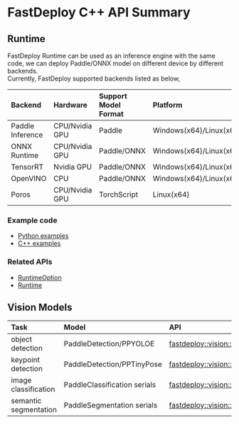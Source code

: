 # FastDeploy C++ API Summary

## Runtime

FastDeploy Runtime can be used as an inference engine with the same code, we can deploy Paddle/ONNX model on different device by different backends.  
Currently, FastDeploy supported backends listed as below,

| Backend | Hardware | Support Model Format | Platform |
| :------ | :------- | :------------------- | :------- |
| Paddle Inference | CPU/Nvidia GPU | Paddle | Windows(x64)/Linux(x64) |
| ONNX Runtime | CPU/Nvidia GPU | Paddle/ONNX | Windows(x64)/Linux(x64/aarch64)/Mac(x86/arm64) |
| TensorRT | Nvidia GPU | Paddle/ONNX | Windows(x64)/Linux(x64)/Jetson |
| OpenVINO | CPU | Paddle/ONNX | Windows(x64)/Linux(x64)/Mac(x86) |
| Poros | CPU/Nvidia GPU | TorchScript | Linux(x64) |

### Example code
- [Python examples](./)
- [C++ examples](./)

### Related APIs
- [RuntimeOption](https://baidu-paddle.github.io/fastdeploy-api/cpp/html/structfastdeploy_1_1RuntimeOption.html)
- [Runtime](https://baidu-paddle.github.io/fastdeploy-api/cpp/html/structfastdeploy_1_1Runtime.html)

## Vision Models

| Task | Model | API | Example |
| :---- | :---- | :---- | :----- |
| object detection | PaddleDetection/PPYOLOE | [fastdeploy::vision::detection::PPYOLOE](https://baidu-paddle.github.io/fastdeploy-api/cpp/html/classfastdeploy_1_1vision_1_1detection_1_1PPYOLOE.html) | [C++](./)/[Python](./) |
| keypoint detection | PaddleDetection/PPTinyPose | [fastdeploy::vision::keypointdetection::PPTinyPose](https://baidu-paddle.github.io/fastdeploy-api/cpp/html/classfastdeploy_1_1pipeline_1_1PPTinyPose.html) | [C++](./)/[Python](./) |
| image classification | PaddleClassification serials | [fastdeploy::vision::classification::PaddleClasModel](https://baidu-paddle.github.io/fastdeploy-api/cpp/html/classfastdeploy_1_1vision_1_1classification_1_1PaddleClasModel.html) | [C++](./)/[Python](./) |
| semantic segmentation | PaddleSegmentation serials | [fastdeploy::vision::classification::PaddleSegModel](https://baidu-paddle.github.io/fastdeploy-api/cpp/html/classfastdeploy_1_1vision_1_1segmentation_1_1PaddleSegModel.html) | [C++](./)/[Python](./) |
